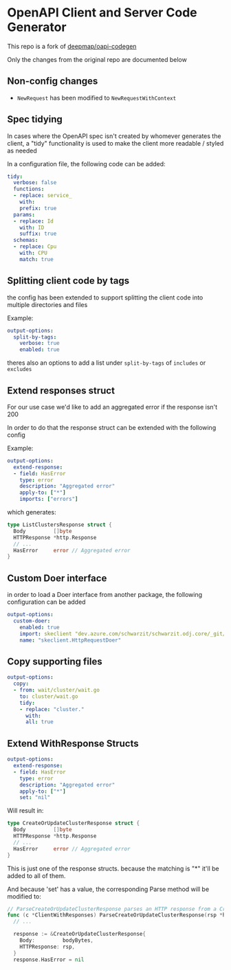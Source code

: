 # OpenAPI Client and Server Code Generator

This repo is a fork of [deepmap/oapi-codegen](https://dev.azure.com/schwarzit/schwarzit.odj.core/_git/stackit-client-generator.git)

Only the changes from the original repo are documented below

## Non-config changes

- `NewRequest` has been modified to `NewRequestWithContext`

## Spec tidying

In cases where the OpenAPI spec isn't created by whomever generates the client, a "tidy" functionality is used to make the client more readable / styled as needed

In a configuration file, the following code can be added:

```yaml
tidy:
  verbose: false
  functions:
  - replace: service_
    with: 
    prefix: true
  params:
  - replace: Id
    with: ID
    suffix: true
  schemas:
  - replace: Cpu
    with: CPU
    match: true

```

## Splitting client code by tags

the config has been extended to support splitting the client code into multiple directories and files

Example:

```yaml
output-options:
  split-by-tags:
    verbose: true
    enabled: true
```

theres also an options to add a list under `split-by-tags` of `includes` or `excludes`

## Extend responses struct

For our use case we'd like to add an aggregated error if the response isn't 200

In order to do that the response struct can be extended with the following config

Example:

```yaml
output-options:
  extend-response:
  - field: HasError
    type: error
    description: "Aggregated error"
    apply-to: ["*"]
    imports: ["errors"]
```

which generates:

```go
type ListClustersResponse struct {
  Body         []byte
  HTTPResponse *http.Response
  // ...
  HasError     error // Aggregated error
}
```

## Custom Doer interface

in order to load a Doer interface from another package, the following configuration can be added

```yaml
output-options:
  custom-doer:
    enabled: true
    import: skeclient "dev.azure.com/schwarzit/schwarzit.odj.core/_git/stackit-client-generator.git/examples/ske-client"
    name: "skeclient.HttpRequestDoer"
```

## Copy supporting files

```yaml
output-options:
  copy:
  - from: wait/cluster/wait.go
    to: cluster/wait.go
    tidy: 
    - replace: "cluster."
      with:
      all: true
```

## Extend WithResponse Structs

```yaml
output-options:
  extend-response:
  - field: HasError
    type: error
    description: "Aggregated error"
    apply-to: ["*"]
    set: "nil"
```

Will result in:

```go
type CreateOrUpdateClusterResponse struct {
  Body         []byte
  HTTPResponse *http.Response
  // ...
  HasError     error // Aggregated error
}
```

This is just one of the response structs. because the matching is "*" it'll be added to all of them.

And because 'set' has a value, the corresponding Parse method will be modified to:

```go
// ParseCreateOrUpdateClusterResponse parses an HTTP response from a CreateOrUpdateClusterWithResponse call
func (c *ClientWithResponses) ParseCreateOrUpdateClusterResponse(rsp *http.Response) (*CreateOrUpdateClusterResponse, error) {
  // ...

  response := &CreateOrUpdateClusterResponse{
    Body:         bodyBytes,
    HTTPResponse: rsp,
  }
  response.HasError = nil

```
